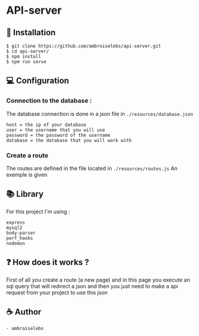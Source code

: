 # API-server 

## 💽 Installation
```
$ git clone https://github.com/ambroiselebs/api-server.git
$ cd api-server/
$ npm install
$ npm run serve
```

## 💻 Configuration

### Connection to the database : 
The database connection is done in a json file in `./resources/database.json`
```
host = the ip of your database
user = the username that you will use
password = the password of the username
database = the database that you will work with
```

### Create a route

The routes are defined in the file located in `./resources/routes.js`
An exemple is given

## 📚 Library 

For this project I'm using : 
```
express
mysql2
body-parser
perf_hooks
nodemon
```

## ❓ How does it works ?

First of all you create a route (a new page) and in this page you execute an sql query that will redirect a json and then you just need to make a api request from your project to use this json

## ☕ Author

    - ambroiselebs

